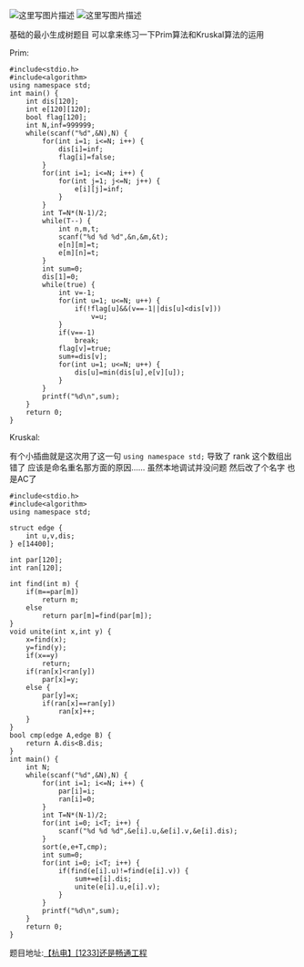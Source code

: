 ![这里写图片描述](http://img.blog.csdn.net/20160220002025548)
![这里写图片描述](http://img.blog.csdn.net/20160220002033574)

基础的最小生成树题目
可以拿来练习一下Prim算法和Kruskal算法的运用

Prim:

```
#include<stdio.h>
#include<algorithm>
using namespace std;
int main() {
	int dis[120];
	int e[120][120];
	bool flag[120];
	int N,inf=999999;
	while(scanf("%d",&N),N) {
		for(int i=1; i<=N; i++) {
			dis[i]=inf;
			flag[i]=false;
		}
		for(int i=1; i<=N; i++) {
			for(int j=1; j<=N; j++) {
				e[i][j]=inf;
			}
		}
		int T=N*(N-1)/2;
		while(T--) {
			int n,m,t;
			scanf("%d %d %d",&n,&m,&t);
			e[n][m]=t;
			e[m][n]=t;
		}
		int sum=0;
		dis[1]=0;
		while(true) {
			int v=-1;
			for(int u=1; u<=N; u++) {
				if(!flag[u]&&(v==-1||dis[u]<dis[v]))
					v=u;
			}
			if(v==-1)
				break;
			flag[v]=true;
			sum+=dis[v];
			for(int u=1; u<=N; u++) {
				dis[u]=min(dis[u],e[v][u]);
			}
		}
		printf("%d\n",sum);
	}
	return 0;
}

```

Kruskal:

有个小插曲就是这次用了这一句
`using namespace std;`
导致了 rank 这个数组出错了
应该是命名重名那方面的原因……
虽然本地调试并没问题
然后改了个名字 也是AC了

```
#include<stdio.h>
#include<algorithm>
using namespace std;

struct edge {
	int u,v,dis;
} e[14400];

int par[120];
int ran[120];

int find(int m) {
	if(m==par[m])
		return m;
	else
		return par[m]=find(par[m]);
}
void unite(int x,int y) {
	x=find(x);
	y=find(y);
	if(x==y)
		return;
	if(ran[x]<ran[y])
		par[x]=y;
	else {
		par[y]=x;
		if(ran[x]==ran[y])
			ran[x]++;
	}
}
bool cmp(edge A,edge B) {
	return A.dis<B.dis;
}
int main() {
	int N;
	while(scanf("%d",&N),N) {
		for(int i=1; i<=N; i++) {
			par[i]=i;
			ran[i]=0;
		}
		int T=N*(N-1)/2;
		for(int i=0; i<T; i++) {
			scanf("%d %d %d",&e[i].u,&e[i].v,&e[i].dis);
		}
		sort(e,e+T,cmp);
		int sum=0;
		for(int i=0; i<T; i++) {
			if(find(e[i].u)!=find(e[i].v)) {
				sum+=e[i].dis;
				unite(e[i].u,e[i].v);
			}
		}
		printf("%d\n",sum);
	}
	return 0;
}

```

题目地址:[【杭电】[1233]还是畅通工程](http://acm.hdu.edu.cn/showproblem.php?pid=1233)